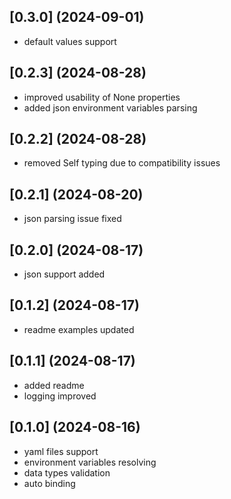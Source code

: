 ## [0.3.0] (2024-09-01)
- default values support

## [0.2.3] (2024-08-28)
- improved usability of None properties
- added json environment variables parsing

## [0.2.2] (2024-08-28)
- removed Self typing due to compatibility issues

## [0.2.1] (2024-08-20)
- json parsing issue fixed

## [0.2.0] (2024-08-17)
- json support added

## [0.1.2] (2024-08-17)
- readme examples updated

## [0.1.1] (2024-08-17)
- added readme
- logging improved

## [0.1.0] (2024-08-16)
- yaml files support
- environment variables resolving
- data types validation
- auto binding
